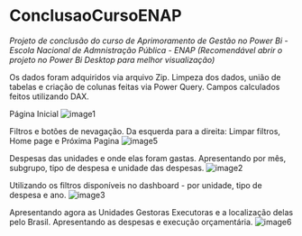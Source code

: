 # ConclusaoCursoENAP

*Projeto de conclusão do curso de Aprimoramento de Gestão no Power Bi - Escola Nacional de Admnistração Pública - ENAP (Recomendável abrir o projeto no Power Bi Desktop para melhor visualização)*

Os dados foram adquiridos via arquivo Zip. Limpeza dos dados, união de tabelas e criação de colunas feitas via Power Query. Campos calculados feitos utilizando DAX.


Página Inicial
![image1](https://github.com/user-attachments/assets/ae23aea7-77bb-430a-b4f0-0f11af225cab)



Filtros e botões de nevagação. Da esquerda para a direita: Limpar filtros, Home page e Próxima Pagina
![image5](https://github.com/user-attachments/assets/1abb3301-d50b-4381-82e1-e1996197e746)




Despesas das unidades e onde elas foram gastas. Apresentando por mês, subgrupo, tipo de despesa e unidade das despesas.
![image2](https://github.com/user-attachments/assets/43a1c745-e5b8-4962-9742-b3fd2af385c1)




Utilizando os filtros disponíveis no dashboard - por unidade, tipo de despesa e ano. 
![image3](https://github.com/user-attachments/assets/9e6e85a4-6398-467c-bd3c-e0320041417e)




Apresentando agora as Unidades Gestoras Executoras e a localização delas pelo Brasil. Apresentando as despesas e execução orçamentária.
![image6](https://github.com/user-attachments/assets/8e048c86-4821-4097-9bed-373bac7a9d74)

